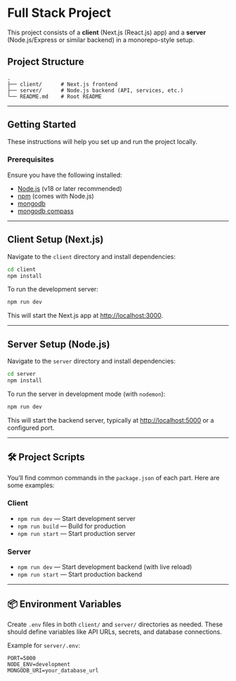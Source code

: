 # Full Stack Project

This project consists of a **client** (Next.js (React.js) app) and a **server** (Node.js/Express or similar backend) in a monorepo-style setup.

## Project Structure

```
.
├── client/      # Next.js frontend
├── server/      # Node.js backend (API, services, etc.)
└── README.md    # Root README
```

---

## Getting Started

These instructions will help you set up and run the project locally.

### Prerequisites

Ensure you have the following installed:

* [Node.js](https://nodejs.org/) (v18 or later recommended)
* [npm](https://www.npmjs.com/) (comes with Node.js)
* [mongodb](https://www.mongodb.com/try/download/community)
* [mongodb compass](https://www.mongodb.com/try/download/compass)

---

## Client Setup (Next.js)

Navigate to the `client` directory and install dependencies:

```bash
cd client
npm install
```

To run the development server:

```bash
npm run dev
```

This will start the Next.js app at [http://localhost:3000](http://localhost:3000).

---

## Server Setup (Node.js)

Navigate to the `server` directory and install dependencies:

```bash
cd server
npm install
```

To run the server in development mode (with `nodemon`):

```bash
npm run dev
```

This will start the backend server, typically at [http://localhost:5000](http://localhost:5000) or a configured port.

---

## 🛠 Project Scripts

You’ll find common commands in the `package.json` of each part. Here are some examples:

### Client

* `npm run dev` — Start development server
* `npm run build` — Build for production
* `npm run start` — Start production server

### Server

* `npm run dev` — Start development backend (with live reload)
* `npm run start` — Start production backend

---

## 📦 Environment Variables

Create `.env` files in both `client/` and `server/` directories as needed. These should define variables like API URLs, secrets, and database connections.

Example for `server/.env`:

```
PORT=5000
NODE_ENV=development
MONGODB_URI=your_database_url
```
